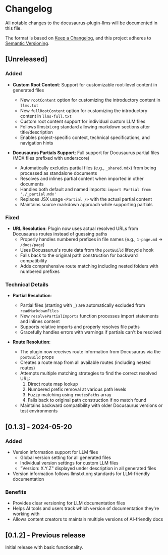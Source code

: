 # Changelog

All notable changes to the docusaurus-plugin-llms will be documented in this file.

The format is based on [Keep a Changelog](https://keepachangelog.com/en/1.0.0/),
and this project adheres to [Semantic Versioning](https://semver.org/spec/v2.0.0.html).

## [Unreleased]

### Added
- **Custom Root Content**: Support for customizable root-level content in generated files
  - New `rootContent` option for customizing the introductory content in `llms.txt`
  - New `fullRootContent` option for customizing the introductory content in `llms-full.txt`
  - Custom root content support for individual custom LLM files
  - Follows llmstxt.org standard allowing markdown sections after title/description
  - Enables project-specific context, technical specifications, and navigation hints

- **Docusaurus Partials Support**: Full support for Docusaurus partial files (MDX files prefixed with underscore)
  - Automatically excludes partial files (e.g., `_shared.mdx`) from being processed as standalone documents
  - Resolves and inlines partial content when imported in other documents
  - Handles both default and named imports: `import Partial from './_partial.mdx'`
  - Replaces JSX usage `<Partial />` with the actual partial content
  - Maintains source markdown approach while supporting partials

### Fixed
- **URL Resolution**: Plugin now uses actual resolved URLs from Docusaurus routes instead of guessing paths
  - Properly handles numbered prefixes in file names (e.g., `1-page.md` → `/docs/page`)
  - Uses Docusaurus's route data from the `postBuild` lifecycle hook
  - Falls back to the original path construction for backward compatibility
  - Adds comprehensive route matching including nested folders with numbered prefixes

### Technical Details
- **Partial Resolution**:
  - Partial files (starting with `_`) are automatically excluded from `readMarkdownFiles`
  - New `resolvePartialImports` function processes import statements and inlines content
  - Supports relative imports and properly resolves file paths
  - Gracefully handles errors with warnings if partials can't be resolved
  
- **Route Resolution**:
  - The plugin now receives route information from Docusaurus via the `postBuild` props
  - Creates a route map from all available routes (including nested routes)
  - Attempts multiple matching strategies to find the correct resolved URL:
    1. Direct route map lookup
    2. Numbered prefix removal at various path levels
    3. Fuzzy matching using `routesPaths` array
    4. Falls back to original path construction if no match found
  - Maintains backward compatibility with older Docusaurus versions or test environments

## [0.1.3] - 2024-05-20

### Added
- Version information support for LLM files
  - Global version setting for all generated files
  - Individual version settings for custom LLM files
  - "Version: X.Y.Z" displayed under description in all generated files
- Version information follows llmstxt.org standards for LLM-friendly documentation

### Benefits
- Provides clear versioning for LLM documentation files
- Helps AI tools and users track which version of documentation they're working with
- Allows content creators to maintain multiple versions of AI-friendly docs

## [0.1.2] - Previous release

Initial release with basic functionality.